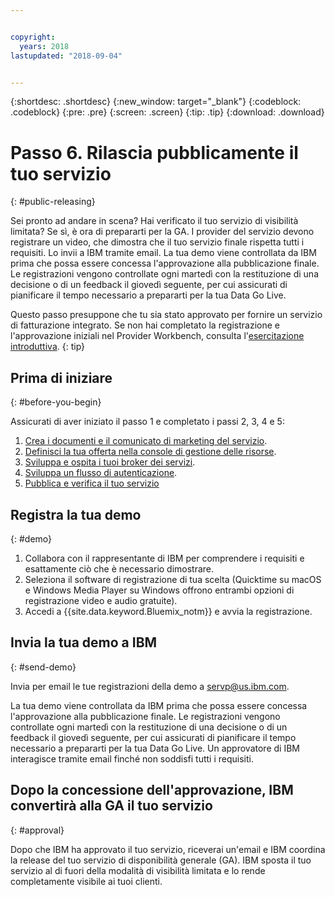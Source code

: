 ```yaml
---


copyright:
  years: 2018
lastupdated: "2018-09-04"


---
```


{:shortdesc: .shortdesc}
{:new_window: target="_blank"}
{:codeblock: .codeblock}
{:pre: .pre}
{:screen: .screen}
{:tip: .tip}
{:download: .download}

# Passo 6. Rilascia pubblicamente il tuo servizio
{: #public-releasing}

Sei pronto ad andare in scena? Hai verificato il tuo servizio di visibilità limitata? Se sì, è ora di prepararti per la GA. I provider del servizio devono registrare un video, che dimostra che il tuo servizio finale rispetta tutti i requisiti. Lo invii a IBM tramite email. La tua demo viene controllata da IBM prima che possa essere concessa l'approvazione alla pubblicazione finale. Le registrazioni vengono controllate ogni martedì con la restituzione di una decisione o di un feedback il giovedì seguente, per cui assicurati di pianificare il tempo necessario a prepararti per la tua Data Go Live.

Questo passo presuppone che tu sia stato approvato per fornire un servizio di fatturazione integrato. Se non hai completato la registrazione e l'approvazione iniziali nel Provider Workbench, consulta l'[esercitazione introduttiva](/docs/third-party/index.html).
{: tip}

## Prima di iniziare
{: #before-you-begin}

Assicurati di aver iniziato il passo 1 e completato i passi 2, 3, 4 e 5:
1. [Crea i documenti e il comunicato di marketing del servizio](/docs/third-party/cis1-docs-marketing.html).
2. [Definisci la tua offerta nella console di gestione delle risorse](/docs/third-party/cis2-rmc-define.html).
3. [Sviluppa e ospita i tuoi broker dei servizi](/docs/third-party/cis3-broker.html).
3. [Sviluppa un flusso di autenticazione](/docs/third-party/cis5-iam.html).
3. [Pubblica e verifica il tuo servizio](/docs/third-party/cis4-rmc-publish.html)


## Registra la tua demo
{: #demo}

1. Collabora con il rappresentante di IBM per comprendere i requisiti e esattamente ciò che è necessario dimostrare.
1. Seleziona il software di registrazione di tua scelta (Quicktime su macOS e Windows Media Player su Windows offrono entrambi opzioni di registrazione video e audio gratuite).
2. Accedi a {{site.data.keyword.Bluemix_notm}} e avvia la registrazione.

## Invia la tua demo a IBM
{: #send-demo}

Invia per email le tue registrazioni della demo a servp@us.ibm.com.

La tua demo viene controllata da IBM prima che possa essere concessa l'approvazione alla pubblicazione finale. Le registrazioni vengono controllate ogni martedì con la restituzione di una decisione o di un feedback il giovedì seguente, per cui assicurati di pianificare il tempo necessario a prepararti per la tua Data Go Live. Un approvatore di IBM interagisce tramite email finché non soddisfi tutti i requisiti.

## Dopo la concessione dell'approvazione, IBM convertirà alla GA il tuo servizio
{: #approval}

Dopo che IBM ha approvato il tuo servizio, riceverai un'email e IBM coordina la release del tuo servizio di disponibilità generale (GA). IBM sposta il tuo servizio al di fuori della modalità di visibilità limitata e lo rende completamente visibile ai tuoi clienti.

